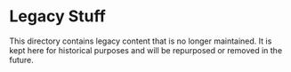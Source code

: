 # Legacy Stuff

This directory contains legacy content that is no longer maintained. It is kept here for historical purposes and will be repurposed or removed in the future.
